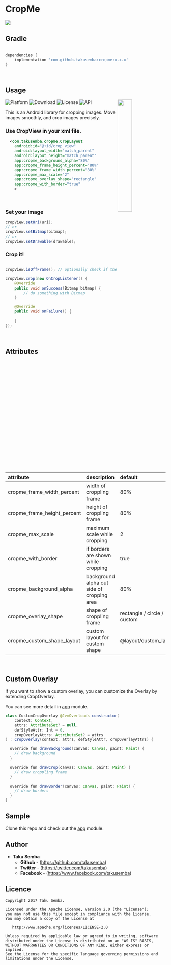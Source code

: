 # CropMe

<img src="https://github.com/TakuSemba/CropMe/blob/master/arts/logo.png">

## Gradle

```groovy

dependencies {
    implementation 'com.github.takusemba:cropme:x.x.x'
}

```
<br/>

## Usage

<img src="https://github.com/TakuSemba/CropMe/blob/master/arts/crop.gif" align="right" width="30%">

![Platform](http://img.shields.io/badge/platform-android-green.svg?style=flat)
![Download](https://api.bintray.com/packages/takusemba/maven/cropme/images/download.svg)
![License](https://img.shields.io/badge/License-Apache%202.0-blue.svg)
![API](https://img.shields.io/badge/API-16%2B-brightgreen.svg?style=flat)

This is an Android library for cropping images. Move images smoothly, and crop images precisely.

### Use CropView in your xml file.

```xml
  <com.takusemba.cropme.CropLayout
    android:id="@+id/crop_view"
    android:layout_width="match_parent"
    android:layout_height="match_parent"
    app:cropme_background_alpha="80%"
    app:cropme_frame_height_percent="80%"
    app:cropme_frame_width_percent="80%"
    app:cropme_max_scale="2"
    app:cropme_overlay_shape="rectangle"
    app:cropme_with_border="true"
    >
```

<br/>

### Set your image

```java
cropView.setUri(uri);
// or
cropView.setBitmap(bitmap);
// or
cropView.setDrawable(drawable);
```

### Crop it!

```java

cropView.isOffFrame(); // optionally check if the image is off of the frame.

cropView.crop(new OnCropListener() {
    @Override
    public void onSuccess(Bitmap bitmap) {
        // do something with Bitmap
    }

    @Override
    public void onFailure() {
        
    }
});
```

<br/>

## Attributes

| attribute | description | default |
|:---|:---|:---|
| cropme_frame_width_percent | width of croppling frame | 80% |
| cropme_frame_height_percent | height of croppling frame | 80% |
| cropme_max_scale | maximum scale while cropping  | 2 |
| cropme_with_border | if borders are shown while cropping | true |
| cropme_background_alpha | background alpha out side of cropping area | 80% |
| cropme_overlay_shape | shape of croppling frame | rectangle / circle / custom |
| cropme_custom_shape_layout | custom layout for custom shape | @layout/custom_layout |

<br/>

## Custom Overlay

If you want to show a custom overlay, you can customize the Overlay by extending CropOverlay.

You can see more detail in [app](https://github.com/TakuSemba/CropMe/tree/master/app) module.

```java
class CustomCropOverlay @JvmOverloads constructor(
    context: Context,
    attrs: AttributeSet? = null,
    defStyleAttr: Int = 0,
    cropOverlayAttrs: AttributeSet? = attrs
) : CropOverlay(context, attrs, defStyleAttr, cropOverlayAttrs) {

  override fun drawBackground(canvas: Canvas, paint: Paint) {
    // draw background
  }

  override fun drawCrop(canvas: Canvas, paint: Paint) {
    // draw croppling frame
  }

  override fun drawBorder(canvas: Canvas, paint: Paint) {
    // draw borders
  }
}
```

## Sample
Clone this repo and check out the [app](https://github.com/TakuSemba/CropMe/tree/master/app) module.

## Author

* **Taku Semba**
    * **Github** - (https://github.com/takusemba)
    * **Twitter** - (https://twitter.com/takusemba)
    * **Facebook** - (https://www.facebook.com/takusemba)

## Licence
```
Copyright 2017 Taku Semba.

Licensed under the Apache License, Version 2.0 (the "License");
you may not use this file except in compliance with the License.
You may obtain a copy of the License at

   http://www.apache.org/licenses/LICENSE-2.0

Unless required by applicable law or agreed to in writing, software
distributed under the License is distributed on an "AS IS" BASIS,
WITHOUT WARRANTIES OR CONDITIONS OF ANY KIND, either express or implied.
See the License for the specific language governing permissions and
limitations under the License.
```
